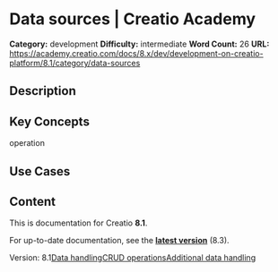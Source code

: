 # Data sources | Creatio Academy

**Category:** development **Difficulty:** intermediate **Word Count:** 26
**URL:**
https://academy.creatio.com/docs/8.x/dev/development-on-creatio-platform/8.1/category/data-sources

## Description

## Key Concepts

operation

## Use Cases

## Content

This is documentation for Creatio **8.1**.

For up-to-date documentation, see the
**[latest version](/docs/8.x/dev/development-on-creatio-platform/category/data-sources)**
(8.3).

Version:
8.1[Data handling](/docs/8.x/dev/development-on-creatio-platform/8.1/front-end-development/freedom-ui/data-sources/data-handling)[CRUD operations](/docs/8.x/dev/development-on-creatio-platform/8.1/category/crud-operations)[Additional data handling](/docs/8.x/dev/development-on-creatio-platform/8.1/front-end-development/freedom-ui/data-sources/data-processing)
